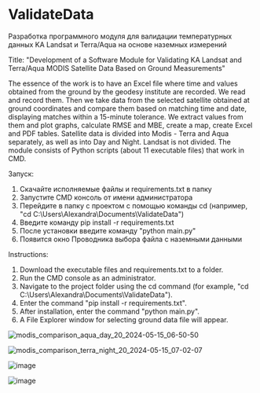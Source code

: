 # ValidateData
Разработка программного модуля для валидации температурных данных KA Landsat и Terra/Aqua на основе наземных измерений

Title: "Development of a Software Module for Validating KA Landsat and Terra/Aqua MODIS Satellite Data Based on Ground Measurements"

The essence of the work is to have an Excel file where time and values obtained from the ground by the geodesy institute are recorded. We read and record them. Then we take data from the selected satellite obtained at ground coordinates and compare them based on matching time and date, displaying matches within a 15-minute tolerance. We extract values from them and plot graphs, calculate RMSE and MBE, create a map, create Excel and PDF tables.
Satellite data is divided into Modis - Terra and Aqua separately, as well as into Day and Night. Landsat is not divided.
The module consists of Python scripts (about 11 executable files) that work in CMD.

Запуск:

1. Скачайте исполняемые файлы и requirements.txt в папку
2. Запустите CMD консоль от имени администратора
3. Перейдите в папку с проектом с помощью команды cd (например, "cd C:\Users\Alexandra\Documents\ValidateData")
4. Введите команду pip install -r requirements.txt
5. После установки введите команду "python main.py"
6. Появится окно Проводника выбора файла с наземными данными

Instructions:

1. Download the executable files and requirements.txt to a folder.
2. Run the CMD console as an administrator.
3. Navigate to the project folder using the cd command (for example, "cd C:\Users\Alexandra\Documents\ValidateData").
4. Enter the command "pip install -r requirements.txt".
5. After installation, enter the command "python main.py".
6. A File Explorer window for selecting ground data file will appear.


![modis_comparison_aqua_day_20_2024-05-15_06-50-50](https://github.com/Rawiiw/ValidateData/assets/79237095/04af1873-1faa-42ac-a0d9-7483909b76b0)

![modis_comparison_terra_night_20_2024-05-15_07-02-07](https://github.com/Rawiiw/ValidateData/assets/79237095/d8c773e4-b3cf-43cd-96b5-65273a8f9971)

![image](https://github.com/Rawiiw/ValidateData/assets/79237095/e66744d5-4558-4072-a960-688e8fdb3b0a)


![image](https://github.com/Rawiiw/ValidateData/assets/79237095/4538a9b0-639a-4d4a-88e1-6bab6c3b56e1)

